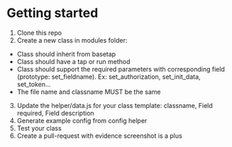 # Getting started

1. Clone this repo
2. Create a new class in modules folder:
- Class should inherit from basetap
- Class should have a tap or run method
- Class should support the required parameters with corresponding field (prototype: set_fieldname). Ex: set_authorization, set_init_data, set_token...
- The file name and classname MUST be the same
3. Update the helper/data.js for your class template: classname, Field required, Field description
4. Generate example config from config helper
5. Test your class
6. Create a pull-request with evidence screenshot is a plus
